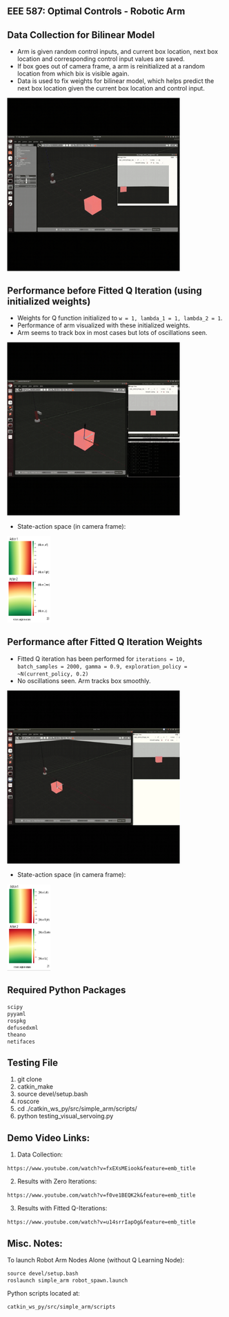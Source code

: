 EEE 587: Optimal Controls - Robotic Arm
---

Data Collection for Bilinear Model
---

* Arm is given random control inputs, and current box location, next box location and corresponding control input values are saved.
* If box goes out of camera frame, a arm is reinitialized at a random location from which bix is visible again.
* Data is used to fix weights for bilinear model, which helps predict the next box location given the current box location and control input. 

<img src="./gifs/1__Generating training data.gif" height="400" width="400" />


Performance before Fitted Q Iteration (using initialized weights)
---

* Weights for Q function initialized to ```w = 1, lambda_1 = 1, lambda_2 = 1```.
* Performance of arm visualized with these initialized weights.
* Arm seems to track box in most cases but lots of oscillations seen.

<img src="./gifs/2__Testing Visual servoing.gif" height="400" width="400" />

* State-action space (in camera frame): 

<img src="./images/state_action__before_fqi.png" height="200" width="100" />

Performance after Fitted Q Iteration Weights
---

* Fitted Q iteration has been performed for ```iterations = 10, batch_samples = 2000, gamma = 0.9, exploration_policy = ~N(current_policy, 0.2)```
* No oscillations seen. Arm tracks box smoothly.

<img src="./gifs/3__Final video with weights.gif" height="400" width="400" />

* State-action space (in camera frame): 

<img src="./images/state_action__after_fqi.png" height="200" width="100" />



Required Python Packages
---

```
scipy
pyyaml
rospkg
defusedxml
theano
netifaces
```


Testing File
---

1. git clone
2. catkin_make
3. source devel/setup.bash
4. roscore
5. cd ./catkin_ws_py/src/simple_arm/scripts/
6. python testing_visual_servoing.py


Demo Video Links:
---

1. Data Collection: 

```https://www.youtube.com/watch?v=fxEXsMEiook&feature=emb_title```

2. Results with Zero Iterations:

```https://www.youtube.com/watch?v=f0ve1BEQK2k&feature=emb_title```

3. Results with Fitted Q-Iterations:

```https://www.youtube.com/watch?v=u14srrIapOg&feature=emb_title```


Misc. Notes:
---

To launch Robot Arm Nodes Alone (without Q Learning Node):

```
source devel/setup.bash
roslaunch simple_arm robot_spawn.launch
```

Python scripts located at:

```
catkin_ws_py/src/simple_arm/scripts
```


